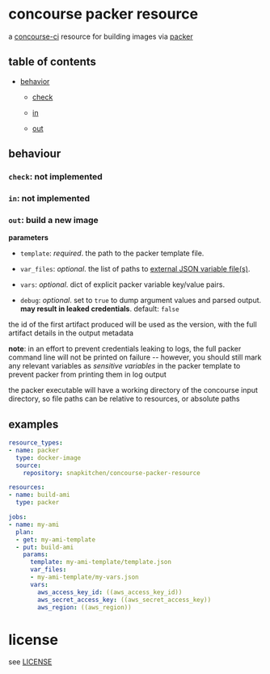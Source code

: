 # concourse packer resource

a [concourse-ci](https://concourse-ci.org) resource for building images via [packer](https://www.packer.io/docs/builders/amazon.html)

## table of contents

- [behavior](#behavior)

	- [check](#check-not-implemented)

	- [in](#in-not-implemented)

	- [out](#out-build-a-new-image)

## behaviour

### `check`: not implemented

### `in`: not implemented

### `out`: build a new image

**parameters**

- `template`: _required_. the path to the packer template file.

- `var_files`: _optional_. the list of paths to [external JSON variable file(s)](https://www.packer.io/docs/templates/user-variables.html).

- `vars`: _optional_. dict of explicit packer variable key/value pairs.

- `debug`: _optional_. set to `true` to dump argument values and parsed output. **may result in leaked credentials**. default: `false`

the id of the first artifact produced will be used as the version, with the full artifact details in the output metadata

**note**: in an effort to prevent credentials leaking to logs, the full packer command line will not be printed on failure -- however, you should still mark any relevant variables as _sensitive variables_ in the packer template to prevent packer from printing them in log output

the packer executable will have a working directory of the concourse input directory, so file paths can be relative to resources, or absolute paths

## examples

```yaml
resource_types:
- name: packer
  type: docker-image
  source:
    repository: snapkitchen/concourse-packer-resource

resources:
- name: build-ami
  type: packer

jobs:
- name: my-ami
  plan:
  - get: my-ami-template
  - put: build-ami
    params:
      template: my-ami-template/template.json
      var_files:
      - my-ami-template/my-vars.json
      vars:
        aws_access_key_id: ((aws_access_key_id))
        aws_secret_access_key: ((aws_secret_access_key))
        aws_region: ((aws_region))
```

# license

see [LICENSE](LICENSE)
